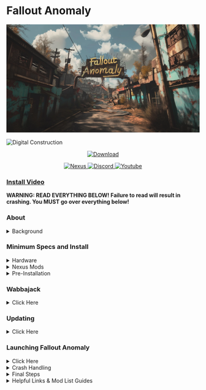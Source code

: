 <a name="falloutanomalymaster"></a>

# Fallout Anomaly

![Fallout Anomaly](https://raw.githubusercontent.com/NomadsReach/Fallout-Anomaly/master/images/74075-1708904095-15055222.png)

![Digital Construction](https://www.fg-a.com/under-construction/digital-construction.gif)

<p align="center">
  <a href="https://github.com/NomadsReach/Fallout-Anomaly">
    <img src="https://img.shields.io/badge/DOWNLOAD-Download%20%E2%9C%93-brightgreen" alt="Download">
  </a>
</p>

<p align="center">
  <a href="https://www.nexusmods.com/fallout4/mods/74075">
    <img src="https://img.shields.io/badge/Nexus-Download-brightgreen" alt="Nexus">
  </a>
  <a href="https://discord.gg/MpaKxpkYw3">
    <img src="https://img.shields.io/badge/Discord-Join-blue" alt="Discord">
  </a>
  <a href="https://www.youtube.com/channel/UCowoMPzQU_WfQcNp6bMj1zg">
    <img src="https://img.shields.io/badge/Youtube-Subscribe-red" alt="Youtube">
  </a>
</p>


### [Install Video](https://www.youtube.com/watch?v=z2EXvKHlHRU) 

**WARNING: READ EVERYTHING BELOW! Failure to read will result in crashing. You MUST go over everything below!**

### **About**
<details>
  <summary>Background</summary>

  - The S.T.A.L.K.E.R. series, developed by Ukrainian game studio GSC Game World, is known for its blend of survival horror, open-world exploration, and atmospheric storytelling. Fallout 4, on the other hand, is renowned for its vast open world and role-playing elements, set in a retro-futuristic post-apocalyptic America.
  
  - Recognizing the opportunity to combine both worlds, we created a modlist blending the bleak world of S.T.A.L.K.E.R. with the sandbox of Fallout 4, offering a unique blend of survival, exploration, and storytelling.
  
  *To put it simply, we plan to combine the two.*

  Find the entire mod list here: [Load Order Library](https://loadorderlibrary.com/lists/fallout-anomaly-049)
</details>

### **Minimum Specs and Install**
<details>
  <summary>Hardware</summary>

- CPU: A modern CPU with at least 6 cores and a clock speed of 3GHz.
- RAM: Aim for 16GB, but 32GB is even better.
- Video Card: At least 4GB of memory, ideally 6GB.
- OS: Windows 10/11 (64-bit).
- Free Disk Space: At least 350GB, preferably on an SSD for optimal performance. If you have fast download speeds I suggest deleting the download folder if you are suffering on space.
</details>

<details>
  <summary>Nexus Mods</summary>

  ---

  - **While not mandatory, Nexus Premium is strongly advised as it streamlines the mod download and installation process, saving you time. By opting for Nexus Premium, you'll enjoy uncapped download speeds and won't have to manually approve each download. This is a restriction from the Nexus website itself and is not a limitation imposed by Fallout Anomaly.**

  ---

  [![Nexus Premium](https://i.imgur.com/YoGR9F6.png)](https://next.nexusmods.com/premium)

  **Click above to be directed to the Nexus website.**
</details>

<details>
  <summary>Pre-Installation</summary>

- [Microsoft Visual C++ x64 and x86](https://github.com/abbodi1406/vcredist/releases/download/v0.78.0/VisualCppRedist_AIO_x86_x64.exe) - **Must be installed! Open the launcher and let it run through all steps.**
- [NET Framework 4.6.2](https://dotnet.microsoft.com/en-us/download/dotnet-framework/thank-you/net462-web-installer) - **Must be installed!**
- [DirectX Redist (June 2010)](https://www.microsoft.com/en-us/download/details.aspx?id=8109) - **Pick your language, download, and install.**
- [Vanilla Game Folder](https://www.youtube.com/watch?v=zwTJ3jImCiQ&t=1s) - **Please see the video below.**
- [PageFile Setup](https://github.com/NomadsReach/Fallout-Anomaly/blob/master/PageFile.md) - **Please click the blue link for instructions. This step is very important.**
- [English Voice Files](https://raw.githubusercontent.com/NomadsReach/Fallout-Anomaly/master/images/englishVoice.png) **Please click the blue link for instruction.**

**FAILURE TO INSTALL ALL ABOVE WILL RESULT IN CRASHING OR WABBAJACK FAILING TO DOWNLOAD.**

[![Installation Video](https://img.youtube.com/vi/zwTJ3jImCiQ/0.jpg)](https://www.youtube.com/watch?v=zwTJ3jImCiQ)

---

### **Finally, make sure to uninstall the HD texture pack. It is highly flawed, and we have much better options. You will also need to have a ENGLISH version of the game!**

1. Open Steam
2. Navigate to your Library
3. Right-click on Fallout  
4. Select Properties
5. Go to the DLC tab
6. Uncheck "Fallout 4 - High Resolution Texture Pack"

![Fallout Image](https://github.com/NomadsReach/Test32/assets/144523850/253e48f8-e921-4ead-a813-bc295ca68145)
</details>

### **Wabbajack**
<details>
  <summary>Click Here</summary>
    
**Wabbajack Installation Guide for Fallout Anomaly**

---

To begin, ensure that Wabbajack is installed on your system. It's crucial to install it in a location separate from your typical profile folder to avoid errors. You can download Wabbajack from the following link: [Wabbajack](https://www.wabbajack.org/). For example, you might choose to install it in C:\Wabbajack Install\Wabbajack. Do not install directly at the root of your O.S. drive.

Once Wabbajack is successfully installed, create a new folder dedicated to Fallout Anomaly. For instance, you can create a folder at C:\Mod List Installs\Fallout Anomaly.

The next step involves downloading the mod list. You have two options to accomplish this:

1. **Direct Download:** Visit our Nexus page to download the mod list directly.

2. **Wabbajack GUI:** Alternatively, within the Wabbajack GUI, select Fallout 4, navigate to the "Unofficial" section, and then locate Fallout Anomaly. Click on the play button to initiate the download.

3. After completing either of the above steps, locate the Fallout Anomaly folder you created earlier. This folder will serve as the "Modlist installation location.

4. Click the "Go" button within Wabbajack to begin the download and installation process. Wabbajack will now proceed to install Fallout Anomaly according to the specified mod list.
   
---

**Problems with Wabbajack**

---

There are various scenarios where Wabbajack may encounter errors. Here are some common issues and their solutions:

- **Could not download MOD:** If certain mods fail to download, You can manually download them from their source and place the archived folder in the downloads folder of where your Wabbjack is downloading to. 

- **Mod is not a whitelisted download:** This error can occur when the modlist is updated or the mod link no longer works. Check for updates and wait for a new release if necessary. 

- **Wabbajack could not find my game folder:** Wabbajack will not work with a pirated version of the game. Ensure you own the game on Steam and follow the pre-installation steps accordingly.
</details>

### **Updating**
<details>
  <summary>Click Here</summary>

The Fallout Anomaly team will notify you in advance of any upcoming updates via Discord and Nexus. **Always remember to backup your saves or start a new game after updating.**

During the update process, Wabbajack will delete all files that are not part of the Modlist from the previous update. **This includes any additional mods you have installed on your own. Your saves will be preserved unless there is a specific reason provided to start a new save, which we will communicate to you. The decision to update is entirely up to you and is not mandatory.**

The changelog for each update can be located [here](https://github.com/NomadsReach/Fallout-Anomaly/blob/master/CHANGELOG.md).

Updating is similar to installing. Simply ensure to select the same path and check the "overwrite existing Modlist" button.
</details>

### **Launching Fallout Anomaly**
<details>
<summary>Click Here</summary>

Upon launching Mod Organizer 2 (MO2), you might initially find the interface complex. However, the process has been simplified for ease. In the interface's top right corner, look for the option labeled F4SE and click it to launch the game.

#### **F4SE (Launch Fallout Anomaly) (Fallout 4 Script Extender)**
F4SE is crucial for the functioning of most Fallout mods and is used specifically to launch Fallout Anomaly. - F4SE will be named "Launch Fallout Anomaly" in the mod launcher.

![F4SE](https://github.com/NomadsReach/Fallout-Anomaly/assets/144523850/9e575f2d-2cc1-4f64-a671-9bbe586d3e4e)

#### **ENB Support**
For ENB support and instructions, please visit [HERE](https://github.com/NomadsReach/Fallout-Anomaly/edit/master/Optional.md).

</details>
<details>
<summary>Crash Handling</summary>

If the game crashes while you're playing, a log will pop up providing details about the crash. Please save this log to a location where you can easily upload it to the GitHub bug report section [here](https://github.com/NomadsReach/Fallout-Anomaly/issues/new/choose). Additionally, include your most recent save file for further analysis. If you are more familar with the crash tool you can also run it to generate the log yourself.

**PLEASE ENSURE YOU SET UP AN EXCEPTION IN YOUR ANTIVIRUS FOR MO2.EXE, FALLOUT4.EXE, F4SE_LOADER.EXE, AND FINALLY THE "STOCK FOLDER" IN THE MOD ORGANIZER 2 FOLDER. THE STOCK FOLDER IS WHERE FALLOUT4.EXE IS. F4SE will be located in \mods\F4SE & Other Root Folders\Root\f4se_loader.exe!**

</details>
<details>
  <summary>Final Steps</summary>

   See [HERE](https://github.com/NomadsReach/Fallout-Anomaly/blob/master/Optional.md) for our optional mods and 21:9 32:9 support. Also includes ENB support.

  See [HERE](https://github.com/NomadsReach/Fallout-Anomaly/blob/master/Performance.md) for extra performance options. (PENDING IMPLEMENTATION 02/2024) 🚧🚧🚧

   See [HERE](https://github.com/NomadsReach/Fallout-Anomaly/blob/master/Known%20Issue.md) for known issues. (PENDING IMPLEMENTATION 02/2024) 🚧🚧🚧

  See [HERE](https://github.com/NomadsReach/Fallout-Anomaly/blob/master/Issue%20Tracker.md) to make a bug report.

   See [HERE](https://github.com/NomadsReach/Fallout-Anomaly/issues/new/choose) to make a mod/feature request.
    
   * Once you're in the game, please navigate through the menus by selecting "Yes" or "No." Allow a few minutes for all scripts to load after this process.

EXCEPTION: Please click YES on this prompt and allow it to load. ![image](https://github.com/NomadsReach/Fallout-Anomaly/assets/144523850/1883c87d-1cf9-4562-929d-7e088be00c82)

    
  * Once you've completed the above steps, please follow these instructions:
    
       * **Step 1:** Press ESC and access the MCM Settings Manager.
      ![Click here to view Step 1](https://github.com/NomadsReach/Fallout-Anomaly/assets/144523850/eb6ebe41-ab0c-426c-969c-8b89ac1c0fbc)
    
      * **Step 2:** Click on "Apply" on the settings slot called "Fallout Anomaly Settings Manager" Save your game and reload from the save you just created.
    
      ![Step2](https://github.com/NomadsReach/Fallout-Anomaly/blob/master/images/306024184-fe31279d-599b-4e5c-9afe-e78036dc8b90.png)
    
       * **Step 3:** Save your game and then reload it.
    
       * **Step 4:** If your HUD doesn't update, reopen the MCM menu, navigate to FallUI HUD, and apply the S.T.A.L.K.E.R. HUD. Save your settings, reload the game, and enjoy the changes.
        ![Click here to view Step 4](https://github.com/NomadsReach/Fallout-Anomaly/assets/144523850/a55eb271-2113-4349-82be-926aafad343c)
</details>
<details>
<summary>Helpful Links & Mod List Guides</summary>
               * UNDER CONSTRUCTIONS.
</details>
